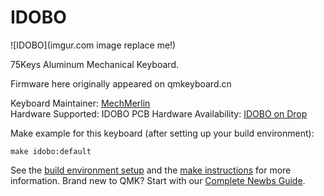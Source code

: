 # IDOBO

![IDOBO](imgur.com image replace me!)

75Keys Aluminum Mechanical Keyboard.

Firmware here originally appeared on qmkeyboard.cn

Keyboard Maintainer: [MechMerlin](https://github.com/mechmerlin)  
Hardware Supported: IDOBO PCB
Hardware Availability: [IDOBO on Drop](https://drop.com/buy/id75-hot-swappable-ortholinear-keyboard-kit)

Make example for this keyboard (after setting up your build environment):

    make idobo:default

See the [build environment setup](https://docs.qmk.fm/#/getting_started_build_tools) and the [make instructions](https://docs.qmk.fm/#/getting_started_make_guide) for more information. Brand new to QMK? Start with our [Complete Newbs Guide](https://docs.qmk.fm/#/newbs).
